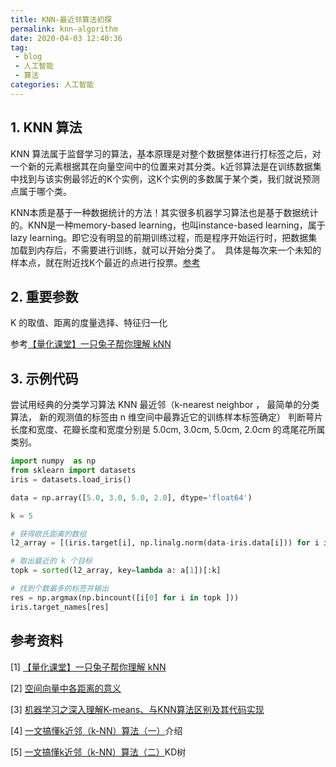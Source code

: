 ```yaml
---
title: KNN-最近邻算法初探
permalink: knn-algorithm
date: 2020-04-03 12:40:36
tag: 
 - blog
 - 人工智能
 - 算法
categories: 人工智能
---
```



## 1. KNN 算法

KNN 算法属于监督学习的算法，基本原理是对整个数据整体进行打标签之后，对一个新的元素根据其在向量空间中的位置来对其分类。k近邻算法是在训练数据集中找到与该实例最邻近的K个实例，这K个实例的多数属于某个类，我们就说预测点属于哪个类。

KNN本质是基于一种数据统计的方法！其实很多机器学习算法也是基于数据统计的。KNN是一种memory-based learning，也叫instance-based learning，属于lazy learning。即它没有明显的前期训练过程，而是程序开始运行时，把数据集加载到内存后，不需要进行训练，就可以开始分类了。　具体是每次来一个未知的样本点，就在附近找K个最近的点进行投票。[参考](https://blog.csdn.net/sinat_35512245/article/details/55051306)

## 2. 重要参数

K 的取值、距离的度量选择、特征归一化

参考[【量化课堂】一只兔子帮你理解 kNN](https://www.joinquant.com/view/community/detail/a98b7021e7391c62f6369207242700b2)

## 3. 示例代码

尝试用经典的分类学习算法 KNN 最近邻（k-nearest neighbor ， 最简单的分类算法， 新的观测值的标签由 n 维空间中最靠近它的训练样本标签确定） 判断萼片长度和宽度、花瓣长度和宽度分别是 5.0cm, 3.0cm, 5.0cm, 2.0cm 的鸢尾花所属类别。

```python
import numpy  as np
from sklearn import datasets
iris = datasets.load_iris()

data = np.array([5.0, 3.0, 5.0, 2.0], dtype='float64')

k = 5

# 获得欧氏距离的数组
l2_array = [(iris.target[i], np.linalg.norm(data-iris.data[i])) for i in range(len(iris.data))]

# 取出最近的 k 个目标
topk = sorted(l2_array, key=lambda a: a[1])[:k]

# 找到个数最多的标签并输出
res = np.argmax(np.bincount([i[0] for i in topk ]))
iris.target_names[res]
```

## 参考资料

[1] [【量化课堂】一只兔子帮你理解 kNN](https://www.joinquant.com/view/community/detail/a98b7021e7391c62f6369207242700b2)

[2] [空间向量中各距离的意义](https://blog.csdn.net/tagsT/article/details/50214669)

[3] [机器学习之深入理解K-means、与KNN算法区别及其代码实现](https://blog.csdn.net/sinat_35512245/article/details/55051306)

[4] [一文搞懂k近邻（k-NN）算法（一）](https://zhuanlan.zhihu.com/p/25994179)介绍

[5] [一文搞懂k近邻（k-NN）算法（二）](https://zhuanlan.zhihu.com/p/26029567)KD树
